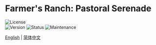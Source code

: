 # Farmer's Ranch: Pastoral Serenade

![License](https://img.shields.io/badge/license-LGPL--3.0(Partial)-blue.svg)  
![Version](https://img.shields.io/badge/version-6.5.1-green.svg) 
![Status](https://img.shields.io/badge/status-active-brightgreen.svg) 
![Maintenance](https://img.shields.io/badge/maintained-yes-green.svg) 

[English](https://github.com/y271727uy/farmers-ranch-modpack/blob/main/README.md) | [简体中文](https://github.com/y271727uy/farmers-ranch-modpack/blob/main/README-CN.md)
